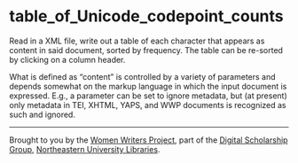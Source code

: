 # table_of_Unicode_codepoint_counts

Read in a XML file, write out a table of each character that appears
as content in said document, sorted by frequency. The table can be
re-sorted by clicking on a column header.

What is defined as “content” is controlled by a variety of parameters
and depends somewhat on the markup language in which the input
document is expressed. E.g., a parameter can be set to ignore
metadata, but (at present) only metadata in TEI, XHTML, YAPS, and WWP
documents is recognized as such and ignored.

---

Brought to you by the [Women Writers
Project](http://www.wwp.northeastern.edu/), part of the [Digital
Scholarship Group](http://www.dsg.northeastern.edu/), [Northeastern
University Libraries](http://library.northeastern.edu/).
